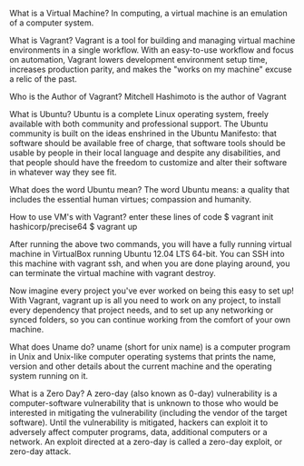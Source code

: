What is a Virtual Machine?
  In computing, a virtual machine is an emulation of a computer system. 

What is Vagrant?
  Vagrant is a tool for building and managing virtual machine environments in a single workflow. 
  With an easy-to-use workflow and focus on automation, Vagrant lowers development environment setup time, 
  increases production parity, and makes the "works on my machine" excuse a relic of the past. 

Who is the Author of Vagrant?
  Mitchell Hashimoto is the author of Vagrant

What is Ubuntu?
  Ubuntu is a complete Linux operating system, freely available with both community and professional support. 
  The Ubuntu community is built on the ideas enshrined in the Ubuntu Manifesto: 
  that software should be available free of charge,
  that software tools should be usable by people in their local language and despite any disabilities, 
  and that people should have the freedom to customize and alter their software in whatever way they see fit.

What does the word Ubuntu mean?
  The word Ubuntu means: a quality that includes the essential human virtues; compassion and humanity.


How to use VM's with Vagrant?
  enter these lines of code
    $ vagrant init hashicorp/precise64
    $ vagrant up

  After running the above two commands, you will have a fully running virtual machine 
  in VirtualBox running Ubuntu 12.04 LTS 64-bit. You can SSH into this machine with vagrant ssh, 
  and when you are done playing around, you can terminate the virtual machine with vagrant destroy.

  Now imagine every project you've ever worked on being this easy to set up! With Vagrant,
  vagrant up is all you need to work on any project, to install every dependency that project needs, 
  and to set up any networking or synced folders, so you can continue working from the comfort of your own machine.
  
  What does Uname do?
    uname (short for unix name) is a computer program in Unix and Unix-like computer operating systems that 
    prints the name, version and other details about the current machine and the operating system running on it.
  
  What is a Zero Day?
    A zero-day (also known as 0-day) vulnerability is a computer-software vulnerability that is unknown to those who 
    would be interested in mitigating the vulnerability (including the vendor of the target software). 
    Until the vulnerability is mitigated, hackers can exploit it to adversely affect computer programs, data, 
    additional computers or a network. An exploit directed at a zero-day is called a zero-day exploit, or zero-day attack.
